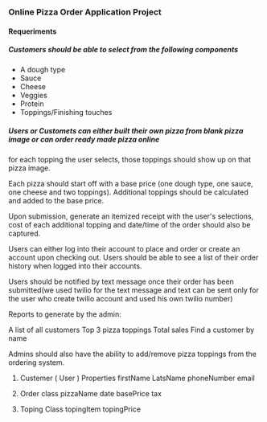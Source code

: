 ### Online Pizza Order Application Project
 #### Requeriments
 ##### Customers should be able to select from the following components
   * A dough type
   * Sauce
   * Cheese
   * Veggies
   * Protein
   * Toppings/Finishing touches
   ##### Users or Customets can either built their own pizza from blank pizza image or can order ready made pizza online
   for each topping the user selects, those toppings should show up on that pizza image.
   
   Each pizza should start off with a base price (one dough type, one sauce, one cheese and two toppings). Additional toppings should be    calculated and added to the base price.

   Upon submission, generate an itemized receipt with the user's selections, cost of each additional topping and date/time of the order    should also be captured.
   
  Users can either log into their account to place and order or create an account upon checking out. Users should be able to see a list   of their order history when logged into their accounts.
   
   Users should be notified by text message once their order has been submitted(we used twilio for the text message and 
   text can be sent only for the user who create twilio account and used his own twilio number)
 
   Reports to generate by the admin:

   A list of all customers
   Top 3 pizza toppings
   Total sales
   Find a customer by name

  Admins should also have the ability to add/remove pizza toppings from the ordering system.
  
  
  1. Custemer ( User )
    Properties
     firstName
     LatsName
     phoneNumber
     email
     
     
 2. Order class
    pizzaName
    date 
    basePrice
    tax

 3. Toping Class
    topingItem
    topingPrice
    
    
    
